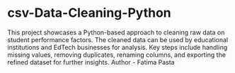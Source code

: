 # csv-Data-Cleaning-Python
This project showcases a Python-based approach to cleaning raw data on student performance factors. The cleaned data can be used by educational institutions and EdTech businesses for analysis. Key steps include handling missing values, removing duplicates, renaming columns, and exporting the refined dataset for further insights.
Author - Fatima Pasta
